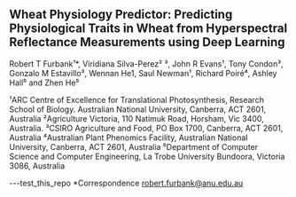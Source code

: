 ## Wheat Physiology Predictor: Predicting Physiological Traits in Wheat from Hyperspectral Reflectance Measurements using Deep Learning

Robert T Furbank¹*, Viridiana Silva-Perez² ³, John R Evans¹, Tony Condon³, Gonzalo M Estavillo³, Wennan He1, Saul Newman¹, Richard Poiré⁴, Ashley Hall⁵ and Zhen He⁵

¹ARC Centre of Excellence for Translational Photosynthesis, Research School of Biology. Australian National University, Canberra, ACT 2601, Australia
²Agriculture Victoria, 110 Natimuk Road, Horsham, Vic 3400, Australia.
³CSIRO Agriculture and Food, PO Box 1700, Canberra, ACT 2601, Australia
⁴Australian Plant Phenomics Facility, Australian National University, Canberra, ACT 2601, Australia
⁵Department of Computer Science and Computer Engineering, La Trobe University
Bundoora, Victoria 3086, Australia

---test_this_repo
*Correspondence robert.furbank@anu.edu.au
